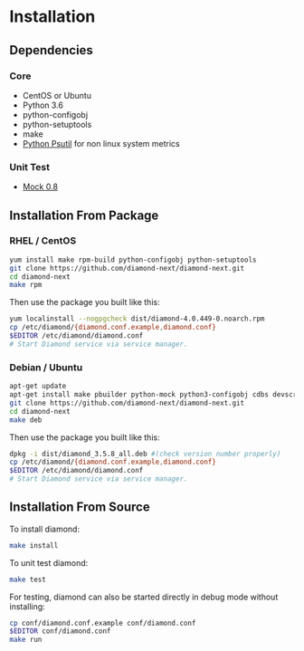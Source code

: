 # Installation

## Dependencies
### Core

- CentOS or Ubuntu
- Python 3.6
- python-configobj
- python-setuptools
- make
- [Python Psutil](http://code.google.com/p/psutil/) for non linux system metrics

### Unit Test

- [Mock 0.8](http://www.voidspace.org.uk/python/mock/)


## Installation From Package
### RHEL / CentOS

```sh
yum install make rpm-build python-configobj python-setuptools
git clone https://github.com/diamond-next/diamond-next.git
cd diamond-next
make rpm
```

Then use the package you built like this:

```sh
yum localinstall --nogpgcheck dist/diamond-4.0.449-0.noarch.rpm
cp /etc/diamond/{diamond.conf.example,diamond.conf}
$EDITOR /etc/diamond/diamond.conf
# Start Diamond service via service manager.
```

### Debian / Ubuntu

```sh
apt-get update
apt-get install make pbuilder python-mock python3-configobj cdbs devscripts build-essential python-is-python3 python3-distutils
git clone https://github.com/diamond-next/diamond-next.git
cd diamond-next
make deb
```

Then use the package you built like this:

```sh
dpkg -i dist/diamond_3.5.8_all.deb #(check version number properly)
cp /etc/diamond/{diamond.conf.example,diamond.conf}
$EDITOR /etc/diamond/diamond.conf
# Start Diamond service via service manager.
```

## Installation From Source

To install diamond:

```sh
make install
```

To unit test diamond:

```sh
make test
```

For testing, diamond can also be started directly in debug mode without installing:

```sh
cp conf/diamond.conf.example conf/diamond.conf
$EDITOR conf/diamond.conf
make run
```
